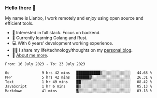 ### Hello there 👋

My name is Lianbo, I work remotely and enjoy using open source and efficient tools.

- 🔭 Interested in full stack. Focus on backend.
- 🌱 Currently learning Golang and Rust.
- 💻 With 6 years' development working experience.
- ✍🏻 I share my life/technology/thoughts on my [personal blog](https://godruoyi.com).
- 👒 [About me more](https://godruoyi.com/posts/About-godruoyi).

<!--START_SECTION:waka-->

```txt
From: 16 July 2023 - To: 23 July 2023

Go               9 hrs 42 mins   ███████████▒░░░░░░░░░░░░░   44.68 %
PHP              5 hrs 42 mins   ██████▓░░░░░░░░░░░░░░░░░░   26.31 %
Text             1 hr 49 mins    ██░░░░░░░░░░░░░░░░░░░░░░░   08.42 %
JavaScript       1 hr 6 mins     █▒░░░░░░░░░░░░░░░░░░░░░░░   05.13 %
Markdown         41 mins         ▓░░░░░░░░░░░░░░░░░░░░░░░░   03.18 %
```

<!--END_SECTION:waka-->
